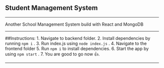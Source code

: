 ## Student Management System

______________________________________________________________________________________________________________________________________________________________________________________


Another School Management System build with React and MongoDB
_______________________________________________________________________________________________________________________________________________________________________________________
##Instructions:
    1. Navigate to backend folder.
    2. Install dependencies by running ```npm i``` .
    3. Run index.js using ```node index.js``` .
    4. Navigate to the frontend folder
    5. Run ```npm i``` to install dependencies.
    6. Start the app by using ```npm start``` .
    7. You are good to go now 👍.
______________________________________________________________________________________________________________________________________________________________________________________
